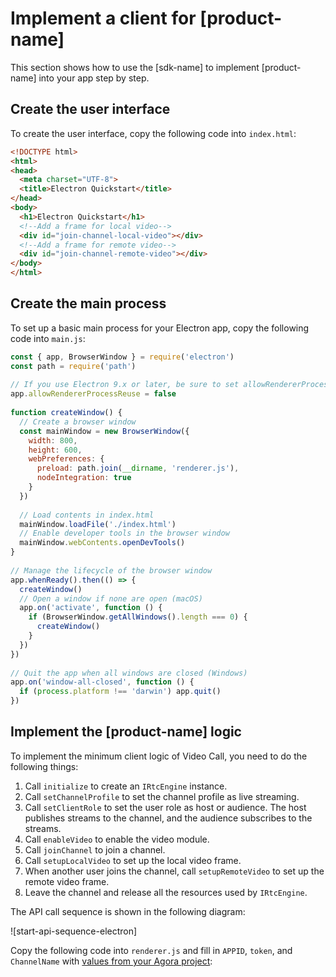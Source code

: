# Implement a client for [product-name]

This section shows how to use the [sdk-name] to implement [product-name] into your app step by step.

## Create the user interface

To create the user interface, copy the following code into  `index.html`:

```html
<!DOCTYPE html>
<html>
<head>
  <meta charset="UTF-8">
  <title>Electron Quickstart</title>
</head>
<body>
  <h1>Electron Quickstart</h1>
  <!--Add a frame for local video-->
  <div id="join-channel-local-video"></div>
  <!--Add a frame for remote video-->
  <div id="join-channel-remote-video"></div>
</body>
</html>
```

## Create the main process

To set up a basic main process for your Electron app, copy the following code into `main.js`:

```javascript
const { app, BrowserWindow } = require('electron')
const path = require('path')
 
// If you use Electron 9.x or later, be sure to set allowRendererProcessReuse as false
app.allowRendererProcessReuse = false
 
function createWindow() {
  // Create a browser window
  const mainWindow = new BrowserWindow({
    width: 800,
    height: 600,
    webPreferences: {
      preload: path.join(__dirname, 'renderer.js'),
      nodeIntegration: true
    }
  })
  
  // Load contents in index.html
  mainWindow.loadFile('./index.html')
  // Enable developer tools in the browser window
  mainWindow.webContents.openDevTools()
}
 
// Manage the lifecycle of the browser window
app.whenReady().then(() => {
  createWindow()
  // Open a window if none are open (macOS)
  app.on('activate', function () {
    if (BrowserWindow.getAllWindows().length === 0) {
      createWindow()
    }
  })
})
 
// Quit the app when all windows are closed (Windows)
app.on('window-all-closed', function () {
  if (process.platform !== 'darwin') app.quit()
})
```

## Implement the [product-name] logic
To implement the minimum client logic of Video Call, you need to do the following things:

<ol>
<li>Call <code>initialize</code> to create an <code>IRtcEngine</code> instance.</li>
<li props="live">Call <code>setChannelProfile</code> to set the channel profile as live streaming.</li>
<li props="live">Call <code>setClientRole</code> to set the user role as host or audience. The host publishes streams to the channel, and the audience subscribes to the streams.</li>
<li>Call <code>enableVideo</code> to enable the video module.</li>
<li>Call <code>joinChannel</code> to join a channel.</li>
<li>Call <code>setupLocalVideo</code> to set up the local video frame.</li>
<li>When another user joins the channel, call <code>setupRemoteVideo</code> to set up the remote video frame.</li>
<li>Leave the channel and release all the resources used by <code>IRtcEngine</code>.</li>
</ol>

The API call sequence is shown in the following diagram:

![start-api-sequence-electron]

Copy the following code into `renderer.js` and fill in `APPID`, `token`, and `ChannelName` with [values from your Agora project](https://docs.agora.io/en/AgoraPlatform/get_appid_token):

<p props="video" conref="conref/get-started-sample-code-electron.dita#get-started-sample-code/impl-video"/>
<p props="live" conref="conref/get-started-sample-code-electron.dita#get-started-sample-code/impl-live"/>